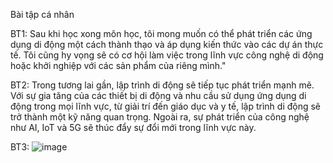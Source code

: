 Bài tập cá nhân 


BT1:
Sau khi học xong môn học, tôi mong muốn có thể phát triển các ứng dụng di động một cách thành thạo và áp dụng kiến thức vào các dự án thực tế. Tôi cũng hy vọng sẽ có cơ hội làm việc trong lĩnh vực công nghệ di động hoặc khởi nghiệp với các sản phẩm của riêng mình."


BT2:
Trong tương lai gần, lập trình di động sẽ tiếp tục phát triển mạnh mẽ. Với sự gia tăng của các thiết bị di động và nhu cầu sử dụng ứng dụng di động trong mọi lĩnh vực, từ giải trí đến giáo dục và y tế, lập trình di động sẽ trở thành một kỹ năng quan trọng. Ngoài ra, sự phát triển của công nghệ như AI, IoT và 5G sẽ thúc đẩy sự đổi mới trong lĩnh vực này.


BT3:
![image](https://github.com/user-attachments/assets/535ff801-77e4-47c6-828a-d9f407c02569)


